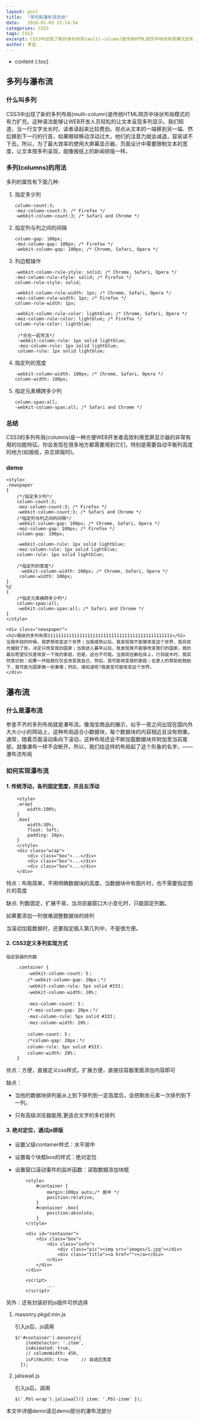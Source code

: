 ```yaml
---
layout: post
title:  "多列和瀑布流总结"
date:   2016-01-03 15:14:54
categories: CSS3
tags: CSS3
excerpt: CSS3中出现了新的多列布局(multi-column)是传统HTML网页中块状布局模式的有力扩充。简单的瀑布流可以由多列生成
author:	李岩
---
```


* content
{:toc}


##	多列与瀑布流

###	什么叫多列

CSS3中出现了新的多列布局(multi-column)是传统HTML网页中块状布局模式的有力扩充。这种语法能够让WEB开发人员轻松的让文本呈现多列显示。我们知道，当一行文字太长时，读者读起来比较费劲。视点从文本的一端移到另一端、然后换到下一行的行首，如果眼球移动浮动过大，他们的注意力就会减退，容易读不下去。所以，为了最大效率的使用大屏幕显示器，页面设计中需要限制文本的宽度，让文本按多列呈现，就像报纸上的新闻排版一样。

###	多列(columns)的用法

多列的属性有下面几种:

1.	指定多少列

		column-count:3;
		-moz-column-count:3; /* Firefox */
		-webkit-column-count:3; /* Safari and Chrome */

	
2.	指定列与列之间的间隔

		column-gap: 100px;
		-moz-column-gap: 100px; /* Firefox */
		-webkit-column-gap: 100px; /* Chrome, Safari, Opera */
    
3.	列边框操作

	    -webkit-column-rule-style: solid; /* Chrome, Safari, Opera */
	    -moz-column-rule-style: solid; /* Firefox */
	    column-rule-style: solid;
	
	    -webkit-column-rule-width: 1px; /* Chrome, Safari, Opera */
	    -moz-column-rule-width: 1px; /* Firefox */
	    column-rule-width: 1px;
	   
		-webkit-column-rule-color: lightblue; /* Chrome, Safari, Opera */
	    -moz-column-rule-color: lightblue; /* Firefox */
	    column-rule-color: lightblue;

		 /*合在一起写法*/
		 -webkit-column-rule: 1px solid lightblue; 
		 -moz-column-rule: 1px solid lightblue; 
		 column-rule: 1px solid lightblue;

4.	指定列的宽度

		-webkit-column-width: 100px; /* Chrome, Safari, Opera */
     	column-width: 100px;

5.	指定元素横跨多少列

		column-span:all;
		-webkit-column-span:all; /* Safari and Chrome */

###	总结

CSS3的多列布局(columns)是一种方便WEB开发者高效利用宽屏显示器的非常有用的功能特征。你会发现在很多地方都需要用到它们，特别是需要自动平衡列高度的地方(如报纸，杂志排版时)。


###	demo
	<style> 
	.newspaper
	{
		/*/指定多少列*/
		column-count:3;
		-moz-column-count:3; /* Firefox */
		-webkit-column-count:3; /* Safari and Chrome */
		/*指定列与列之间的间隔*/
		-webkit-column-gap: 100px; /* Chrome, Safari, Opera */
	    -moz-column-gap: 100px; /* Firefox */
	    column-gap: 100px;
	   
	 	-webkit-column-rule: 1px solid lightblue; 
	    -moz-column-rule: 1px solid lightblue; 
	    column-rule: 1px solid lightblue;
	
	    /*指定列的宽度*/
	     -webkit-column-width: 100px; /* Chrome, Safari, Opera */
	     column-width: 100px;
	}
	h2
	{ 
		/*指定元素横跨多少列*/
		column-span:all;
		-webkit-column-span:all; /* Safari and Chrome */
	}
	</style>

	<div class="newspaper">
	<h2>报纸的多列布局11111111111111111111111111111111111111111111111</h2>
	当我年轻的时候，我梦想改变这个世界；当我成熟以后，我发现我不能够改变这个世界，我将目光缩短了些，决定只改变我的国家；当我进入暮年以后，我发现我不能够改变我们的国家，我的最后愿望仅仅是改变一下我的家庭，但是，这也不可能。当我现在躺在床上，行将就木时，我突然意识到：如果一开始我仅仅去改变我自己，然后，我可能改变我的家庭；在家人的帮助和鼓励下，我可能为国家做一些事情；然后，谁知道呢?我甚至可能改变这个世界。
	</div>


## 瀑布流

###	什么是瀑布流
	
参差不齐的多列布局就是瀑布流。像淘宝商品的展示，似乎一夜之间出现在国内外大大小小的网站上，这种布局适合小数据块，每个数据块的内容相近且没有侧重。通常，随着页面滚动条向下滚动，这种布局还会不断加载数据块并附加至当前尾部，就像瀑布一样不会断开。所以，我们给这样的布局起了这个形象的名字，——瀑布流布局	

###	如何实现瀑布流

####	1.	传统浮动，各列固定宽度，并且左浮动
	
		<style>
		.wrap{
			width:100%;
		}
		.box{
			width:30%;
			float: left;
			padding: 10px;
		}
		</style>
		<div class="wrap">
			<div class="box">...</div>	
			<div class="box">...</div>	
			<div class="box">...</div>
		</div>

特点：布局简单，不用明确数据块的高度，当数据块中有图片时，也不需要指定图片的高度

缺点:
列数固定，扩展不易，当浏览器窗口大小变化时，只能固定列数。

如果要添加一列很难调整数据块的排列

当滚动加载数据时，还要指定插入第几列中，不是很方便。


####		2.	CSS3定义多列实现方式

	指定容器的列数

		.container {
			-webkit-column-count: 5；
			/*-webkit-column-gap: 20px；*/
			-webkit-column-rule: 5px solid #333；
			-webkit-column-width: 20%；

			-moz-column-count: 5；
			/*-moz-column-gap: 20px；*/
			-moz-column-rule: 5px solid #333；
			-moz-column-width: 20%；

			column-count: 5；
			/*column-gap: 20px；*/
			column-rule: 5px solid #333；
			column-width: 20%；
		}

优点：方便，直接定义css样式，扩展方便，直接往容器里面添加内容即可

缺点：


- 当他的数据块排列是从上到下排列到一定高度后，会把剩余元素一次排列到下一列。


- 只有高级浏览器能用,更适合文字的多栏排列

####	3.	绝对定位，通过js排版
	

- 	设置父级container样式：水平居中

-	设置每个块框box的样式：绝对定位

-	设置窗口滚动事件的监听函数：读取数据添加块框

			<style>
				#container {
					margin:100px auto;/* 居中 */  
					position:relative;
				}
				#container .box{
					position:absolute;
				}
			</style>

			<div id="container">
				<div class="box">
					<div class="info">
						<div class="pic"><img src="images/1.jpg"></div>
						<div class="title"><a href=""></a></div>
					</div>
				</div>
			</div>

			<script>
					...
			</script>



另外：还有封装好的js插件可供选择

1.	masonry.pkgd.min.js

	引入js后，js调用

		$('#container').masonry({  
		    itemSelector: '.item',  
		    isAnimated: true,  
		    // columnWidth: 450,       
		    isFitWidth: true     // 自适应宽度  
		  });  
	
2.	jaliswall.js
	
	引入js后，调用

	 	$('.Pbl-wrap').jaliswall({ item: '.Pbl-item' });
	
本文中详细demo请见demo部分的瀑布流部分

